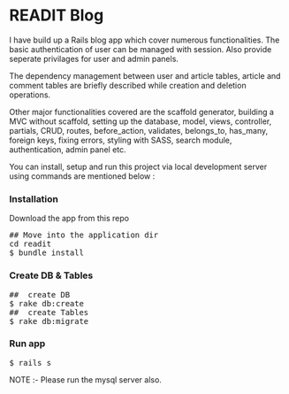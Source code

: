 
# READIT Blog

I have build up a Rails blog app which cover numerous functionalities. The basic authentication of user can be managed with session. Also provide seperate privilages for user and admin panels.

The dependency management between user and article tables, article and comment tables are briefly described while creation and deletion operations.

Other major functionalities covered are the scaffold generator, building a MVC without scaffold, setting up the database, model, views, controller, partials, CRUD, routes, before_action, validates, belongs_to, has_many, foreign keys, fixing errors, styling with SASS, search module, authentication, admin panel etc.

You can install, setup and run this project via local development server using commands are mentioned below :

<h3>Installation</h3>
Download the app from this repo

<pre>## Move into the application dir
cd readit
$ bundle install</pre>

<h3>Create DB & Tables</h3>
<pre>##  create DB
$ rake db:create
##  create Tables
$ rake db:migrate </pre>

<h3>Run app</h3>
<pre>
$ rails s
</pre>
NOTE :- Please run the mysql server also. 
